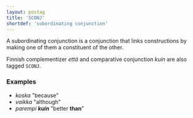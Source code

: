```yaml
---
layout: postag
title: 'SCONJ'
shortdef: 'subordinating conjunction'
---
```


A subordinating conjunction is a conjunction that links constructions
by making one of them a constituent of the other.

Finnish complementizer _että_ and comparative conjunction _kuin_ are
also tagged `SCONJ`.

### Examples

* _koska_ "because"
* _vaikka_ "although"
* _parempi <b>kuin</b>_ "better <b>than</b>"
